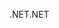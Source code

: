 <span data-ttu-id="9d482-101">.NET</span><span class="sxs-lookup"><span data-stu-id="9d482-101">.NET</span></span>